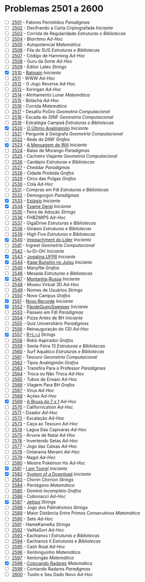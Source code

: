 # Problemas 2501 a 2600

  - [ ] [2501](https://www.urionlinejudge.com.br/judge/pt/problems/view/2501) - Fatores Permitidos *Paradigmas*
  - [ ] [2502](https://www.urionlinejudge.com.br/judge/pt/problems/view/2502) - Decifrando a Carta Criptografada *Iniciante*
  - [ ] [2503](https://www.urionlinejudge.com.br/judge/pt/problems/view/2503) - Corrida de Regularidade *Estruturas e Bibliotecas*
  - [ ] [2504](https://www.urionlinejudge.com.br/judge/pt/problems/view/2504) - Biorritmo *Ad-Hoc*
  - [ ] [2505](https://www.urionlinejudge.com.br/judge/pt/problems/view/2505) - Autopotencial *Matemática*
  - [ ] [2506](https://www.urionlinejudge.com.br/judge/pt/problems/view/2506) - Fila do SUS *Estruturas e Bibliotecas*
  - [ ] [2507](https://www.urionlinejudge.com.br/judge/pt/problems/view/2507) - Código de Hamming *Ad-Hoc*
  - [ ] [2508](https://www.urionlinejudge.com.br/judge/pt/problems/view/2508) - Guru da Sorte *Ad-Hoc*
  - [ ] [2509](https://www.urionlinejudge.com.br/judge/pt/problems/view/2509) - Editor Latex *Strings*
  - [x] [2510](https://www.urionlinejudge.com.br/judge/pt/problems/view/2510) - [Batmain](https://github.com/potigol/URI-Potigol/blob/master/src/2501-2600/2510.poti) *Iniciante*
  - [ ] [2511](https://www.urionlinejudge.com.br/judge/pt/problems/view/2511) - WWW *Ad-Hoc*
  - [ ] [2512](https://www.urionlinejudge.com.br/judge/pt/problems/view/2512) - O Jogo Reverse *Ad-Hoc*
  - [ ] [2513](https://www.urionlinejudge.com.br/judge/pt/problems/view/2513) - Xoringan *Ad-Hoc*
  - [ ] [2514](https://www.urionlinejudge.com.br/judge/pt/problems/view/2514) - Alinhamento Lunar *Matemática*
  - [ ] [2515](https://www.urionlinejudge.com.br/judge/pt/problems/view/2515) - Bolacha *Ad-Hoc*
  - [ ] [2516](https://www.urionlinejudge.com.br/judge/pt/problems/view/2516) - Corrida *Matemática*
  - [ ] [2517](https://www.urionlinejudge.com.br/judge/pt/problems/view/2517) - Desafio PoGro *Geometria Computacional*
  - [ ] [2518](https://www.urionlinejudge.com.br/judge/pt/problems/view/2518) - Escada do DINF *Geometria Computacional*
  - [ ] [2519](https://www.urionlinejudge.com.br/judge/pt/problems/view/2519) - Estratégia Campeã *Estruturas e Bibliotecas*
  - [x] [2520](https://www.urionlinejudge.com.br/judge/pt/problems/view/2520) - [O Último Analógimôn](https://github.com/potigol/URI-Potigol/blob/master/src/2501-2600/2520.poti) *Iniciante*
  - [ ] [2521](https://www.urionlinejudge.com.br/judge/pt/problems/view/2521) - Pergunte à Geógrafa *Geometria Computacional*
  - [ ] [2522](https://www.urionlinejudge.com.br/judge/pt/problems/view/2522) - Rede do DINF *Grafos*
  - [x] [2523](https://www.urionlinejudge.com.br/judge/pt/problems/view/2523) - [A Mensagem de Will](https://github.com/potigol/URI-Potigol/blob/master/src/2501-2600/2523.poti) *Iniciante*
  - [ ] [2524](https://www.urionlinejudge.com.br/judge/pt/problems/view/2524) - Balas de Morango *Paradigmas*
  - [ ] [2525](https://www.urionlinejudge.com.br/judge/pt/problems/view/2525) - Cacheiro Viajante *Geometria Computacional*
  - [ ] [2526](https://www.urionlinejudge.com.br/judge/pt/problems/view/2526) - Cardápio *Estruturas e Bibliotecas*
  - [ ] [2527](https://www.urionlinejudge.com.br/judge/pt/problems/view/2527) - Cheddar *Paradigmas*
  - [ ] [2528](https://www.urionlinejudge.com.br/judge/pt/problems/view/2528) - Cidade Proibida *Grafos*
  - [ ] [2529](https://www.urionlinejudge.com.br/judge/pt/problems/view/2529) - Circo das Pulgas *Grafos*
  - [ ] [2530](https://www.urionlinejudge.com.br/judge/pt/problems/view/2530) - Cola *Ad-Hoc*
  - [ ] [2531](https://www.urionlinejudge.com.br/judge/pt/problems/view/2531) - Compras em FdI *Estruturas e Bibliotecas*
  - [ ] [2532](https://www.urionlinejudge.com.br/judge/pt/problems/view/2532) - Demogorgon *Paradigmas*
  - [x] [2533](https://www.urionlinejudge.com.br/judge/pt/problems/view/2533) - [Estágio](https://github.com/potigol/URI-Potigol/blob/master/src/2501-2600/2533.poti) *Iniciante*
  - [x] [2534](https://www.urionlinejudge.com.br/judge/pt/problems/view/2534) - [Exame Geral](https://github.com/potigol/URI-Potigol/blob/master/src/2501-2600/2534.poti) *Iniciante*
  - [ ] [2535](https://www.urionlinejudge.com.br/judge/pt/problems/view/2535) - Feira de Adoção *Strings*
  - [ ] [2536](https://www.urionlinejudge.com.br/judge/pt/problems/view/2536) - FHBZMIPS *Ad-Hoc*
  - [ ] [2537](https://www.urionlinejudge.com.br/judge/pt/problems/view/2537) - GigaDrive *Estruturas e Bibliotecas*
  - [ ] [2538](https://www.urionlinejudge.com.br/judge/pt/problems/view/2538) - Ginásio *Estruturas e Bibliotecas*
  - [ ] [2539](https://www.urionlinejudge.com.br/judge/pt/problems/view/2539) - High Five *Estruturas e Bibliotecas*
  - [x] [2540](https://www.urionlinejudge.com.br/judge/pt/problems/view/2540) - [Impeachment do Líder](https://github.com/potigol/URI-Potigol/blob/master/src/2501-2600/2540.poti) *Iniciante*
  - [ ] [2541](https://www.urionlinejudge.com.br/judge/pt/problems/view/2541) - Ingrest *Geometria Computacional*
  - [ ] [2542](https://www.urionlinejudge.com.br/judge/pt/problems/view/2542) - Iu-Di-Oh! *Iniciante*
  - [x] [2543](https://www.urionlinejudge.com.br/judge/pt/problems/view/2543) - [Jogatina UFPR](https://github.com/potigol/URI-Potigol/blob/master/src/2501-2600/2543.poti) *Iniciante*
  - [x] [2544](https://www.urionlinejudge.com.br/judge/pt/problems/view/2544) - [Kage Bunshin no Jutsu](https://github.com/potigol/URI-Potigol/blob/master/src/2501-2600/2544.poti) *Iniciante*
  - [ ] [2545](https://www.urionlinejudge.com.br/judge/pt/problems/view/2545) - Manyfile *Grafos*
  - [ ] [2546](https://www.urionlinejudge.com.br/judge/pt/problems/view/2546) - Mesada *Estruturas e Bibliotecas*
  - [x] [2547](https://www.urionlinejudge.com.br/judge/pt/problems/view/2547) - [Montanha-Russa](https://github.com/potigol/URI-Potigol/blob/master/src/2501-2600/2547.poti) *Iniciante*
  - [ ] [2548](https://www.urionlinejudge.com.br/judge/pt/problems/view/2548) - Museu Virtual 3D *Ad-Hoc*
  - [ ] [2549](https://www.urionlinejudge.com.br/judge/pt/problems/view/2549) - Nomes de Usuários *Strings*
  - [ ] [2550](https://www.urionlinejudge.com.br/judge/pt/problems/view/2550) - Novo Campus *Grafos*
  - [x] [2551](https://www.urionlinejudge.com.br/judge/pt/problems/view/2551) - [Novo Recorde](https://github.com/potigol/URI-Potigol/blob/master/src/2501-2600/2551.poti) *Iniciante*
  - [x] [2552](https://www.urionlinejudge.com.br/judge/pt/problems/view/2552) - [PãodeQuejoSweeper](https://github.com/potigol/URI-Potigol/blob/master/src/2501-2600/2552.poti) *Iniciante*
  - [ ] [2553](https://www.urionlinejudge.com.br/judge/pt/problems/view/2553) - Passeio em FdI *Paradigmas*
  - [ ] [2554](https://www.urionlinejudge.com.br/judge/pt/problems/view/2554) - Pizza Antes de BH *Iniciante*
  - [ ] [2555](https://www.urionlinejudge.com.br/judge/pt/problems/view/2555) - Quiz Universitário *Paradigmas*
  - [ ] [2556](https://www.urionlinejudge.com.br/judge/pt/problems/view/2556) - Reinauguração do CEI *Ad-Hoc*
  - [x] [2557](https://www.urionlinejudge.com.br/judge/pt/problems/view/2557) - [R+L=J](https://github.com/potigol/URI-Potigol/blob/master/src/2501-2600/2557.poti) *Strings*
  - [ ] [2558](https://www.urionlinejudge.com.br/judge/pt/problems/view/2558) - Robô Aspirador *Grafos*
  - [ ] [2559](https://www.urionlinejudge.com.br/judge/pt/problems/view/2559) - Sexta-Feira 13 *Estruturas e Bibliotecas*
  - [ ] [2560](https://www.urionlinejudge.com.br/judge/pt/problems/view/2560) - Surf Aquático *Estruturas e Bibliotecas*
  - [ ] [2561](https://www.urionlinejudge.com.br/judge/pt/problems/view/2561) - Tesouro *Geometria Computacional*
  - [ ] [2562](https://www.urionlinejudge.com.br/judge/pt/problems/view/2562) - Tipos Analógimôn *Grafos*
  - [ ] [2563](https://www.urionlinejudge.com.br/judge/pt/problems/view/2563) - Transfira Para o Professor *Paradigmas*
  - [ ] [2564](https://www.urionlinejudge.com.br/judge/pt/problems/view/2564) - Troca ou Não Troca *Ad-Hoc*
  - [ ] [2565](https://www.urionlinejudge.com.br/judge/pt/problems/view/2565) - Tubos de Ensaio *Ad-Hoc*
  - [ ] [2566](https://www.urionlinejudge.com.br/judge/pt/problems/view/2566) - Viagem Para BH *Grafos*
  - [ ] [2567](https://www.urionlinejudge.com.br/judge/pt/problems/view/2567) - Virus *Ad-Hoc*
  - [ ] [2568](https://www.urionlinejudge.com.br/judge/pt/problems/view/2568) - Ações *Ad-Hoc*
  - [x] [2569](https://www.urionlinejudge.com.br/judge/pt/problems/view/2569) - [A Bruxa do 7 x 1](https://github.com/potigol/URI-Potigol/blob/master/src/2501-2600/2569.poti) *Ad-Hoc*
  - [ ] [2570](https://www.urionlinejudge.com.br/judge/pt/problems/view/2570) - Californication *Ad-Hoc*
  - [ ] [2571](https://www.urionlinejudge.com.br/judge/pt/problems/view/2571) - Doador *Ad-Hoc*
  - [ ] [2572](https://www.urionlinejudge.com.br/judge/pt/problems/view/2572) - Escalação *Ad-Hoc*
  - [ ] [2573](https://www.urionlinejudge.com.br/judge/pt/problems/view/2573) - Caça ao Tesouro *Ad-Hoc*
  - [ ] [2574](https://www.urionlinejudge.com.br/judge/pt/problems/view/2574) - Lagoa Das Capivaras *Ad-Hoc*
  - [ ] [2575](https://www.urionlinejudge.com.br/judge/pt/problems/view/2575) - Árvore de Natal *Ad-Hoc*
  - [ ] [2576](https://www.urionlinejudge.com.br/judge/pt/problems/view/2576) - Invertendo Setas *Ad-Hoc*
  - [ ] [2577](https://www.urionlinejudge.com.br/judge/pt/problems/view/2577) - Jogo das Caixas *Ad-Hoc*
  - [ ] [2578](https://www.urionlinejudge.com.br/judge/pt/problems/view/2578) - Ontarama Meraini *Ad-Hoc*
  - [ ] [2579](https://www.urionlinejudge.com.br/judge/pt/problems/view/2579) - Nagol *Ad-Hoc*
  - [ ] [2580](https://www.urionlinejudge.com.br/judge/pt/problems/view/2580) - Mestre Pokémon Ho *Ad-Hoc*
  - [x] [2581](https://www.urionlinejudge.com.br/judge/pt/problems/view/2581) - [I am Toorg!](https://github.com/potigol/URI-Potigol/blob/master/src/2501-2600/2581.poti) *Iniciante*
  - [x] [2582](https://www.urionlinejudge.com.br/judge/pt/problems/view/2582) - [System of a Download](https://github.com/potigol/URI-Potigol/blob/master/src/2501-2600/2582.poti) *Iniciante*
  - [ ] [2583](https://www.urionlinejudge.com.br/judge/pt/problems/view/2583) - Chirrin Chirrion *Strings*
  - [ ] [2584](https://www.urionlinejudge.com.br/judge/pt/problems/view/2584) - Pentágono *Matemática*
  - [ ] [2585](https://www.urionlinejudge.com.br/judge/pt/problems/view/2585) - Dominó Incompleto *Grafos*
  - [ ] [2586](https://www.urionlinejudge.com.br/judge/pt/problems/view/2586) - Cubonacci *Ad-Hoc*
  - [x] [2587](https://www.urionlinejudge.com.br/judge/pt/problems/view/2587) - [Jetiqui](https://github.com/potigol/URI-Potigol/blob/master/src/2501-2600/2587.poti) *Strings*
  - [ ] [2588](https://www.urionlinejudge.com.br/judge/pt/problems/view/2588) - Jogo dos Palíndromos *Strings*
  - [ ] [2589](https://www.urionlinejudge.com.br/judge/pt/problems/view/2589) - Maior Distância Entre Primos Consecutivos *Matemática*
  - [ ] [2590](https://www.urionlinejudge.com.br/judge/pt/problems/view/2590) - Sete *Ad-Hoc*
  - [ ] [2591](https://www.urionlinejudge.com.br/judge/pt/problems/view/2591) - HameKameKa *Strings*
  - [ ] [2592](https://www.urionlinejudge.com.br/judge/pt/problems/view/2592) - VaiNaSort *Ad-Hoc*
  - [ ] [2593](https://www.urionlinejudge.com.br/judge/pt/problems/view/2593) - Eachianos I *Estruturas e Bibliotecas*
  - [ ] [2594](https://www.urionlinejudge.com.br/judge/pt/problems/view/2594) - Eachianos II *Estruturas e Bibliotecas*
  - [ ] [2595](https://www.urionlinejudge.com.br/judge/pt/problems/view/2595) - Cash Roial *Ad-Hoc*
  - [ ] [2596](https://www.urionlinejudge.com.br/judge/pt/problems/view/2596) - Xenlonguinho *Matemática*
  - [ ] [2597](https://www.urionlinejudge.com.br/judge/pt/problems/view/2597) - Xenlongão *Matemática*
  - [x] [2598](https://www.urionlinejudge.com.br/judge/pt/problems/view/2598) - [Colocando Radares](https://github.com/potigol/URI-Potigol/blob/master/src/2501-2600/2598.poti) *Matemática*
  - [ ] [2599](https://www.urionlinejudge.com.br/judge/pt/problems/view/2599) - Contando Radares *Paradigmas*
  - [ ] [2600](https://www.urionlinejudge.com.br/judge/pt/problems/view/2600) - Tustin e Seu Dado Novo *Ad-Hoc*
